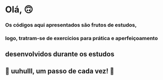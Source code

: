 # Olá, 🙃

### Os códigos aqui apresentados são frutos de estudos,
### logo, tratram-se de exercícios para prática e aperfeiçoamento
## desenvolvidos durante os estudos

## 🚀 uuhulll, um passo de cada vez! 🚀



